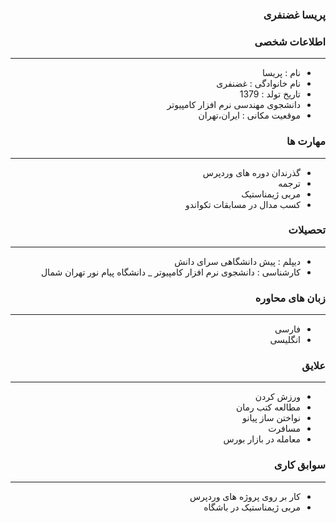 <style type="text/css">
body{
 direction:rtl;
}
</style>
### پریسا غضنفری

### اطلاعات شخصی

---
+ نام : پریسا
+ نام خانوادگی : غضنفری
+ تاریخ تولد : 1379
+ دانشجوی مهندسی نرم افزار کامپیوتر 
+ موقعیت مکانی : ایران،تهران


### مهارت ها

---
+ گذرندان دوره های وردپرس
+ ترجمه
+ مربی ژیمناستیک
+ کسب مدال در مسابقات تکواندو


### تحصیلات

---
+ دیپلم : پیش دانشگاهی سرای دانش
+ کارشناسی : دانشجوی نرم افزار کامپیوتر 
_ دانشگاه پیام نور تهران شمال 

### زبان های محاوره

---
+ فارسی
+ انگلیسی

### علایق

---
+ ورزش کردن
+ مطالعه کتب رمان
+ نواختن ساز پیانو
+ مسافرت
+ معامله در بازار بورس

### سوابق کاری

---
+ کار بر روی پروژه های وردپرس 
+ مربی ژیمناستیک در باشگاه



